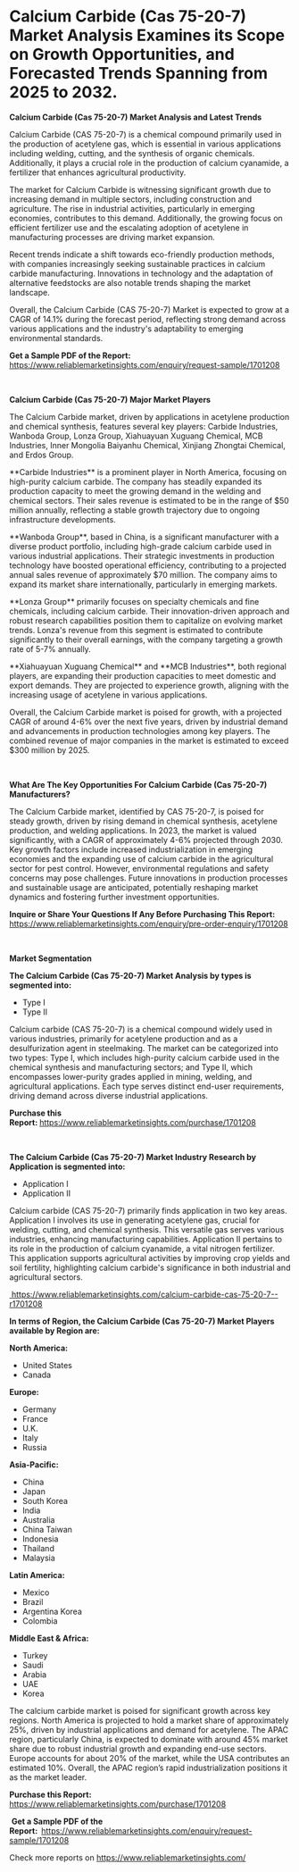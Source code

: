 <p><h1>Calcium Carbide (Cas 75-20-7) Market Analysis Examines its Scope on Growth Opportunities, and Forecasted Trends Spanning from 2025 to 2032.</h1></p><p><strong>Calcium Carbide (Cas 75-20-7) Market Analysis and Latest Trends</strong></p>
<p><p>Calcium Carbide (CAS 75-20-7) is a chemical compound primarily used in the production of acetylene gas, which is essential in various applications including welding, cutting, and the synthesis of organic chemicals. Additionally, it plays a crucial role in the production of calcium cyanamide, a fertilizer that enhances agricultural productivity.</p><p>The market for Calcium Carbide is witnessing significant growth due to increasing demand in multiple sectors, including construction and agriculture. The rise in industrial activities, particularly in emerging economies, contributes to this demand. Additionally, the growing focus on efficient fertilizer use and the escalating adoption of acetylene in manufacturing processes are driving market expansion.</p><p>Recent trends indicate a shift towards eco-friendly production methods, with companies increasingly seeking sustainable practices in calcium carbide manufacturing. Innovations in technology and the adaptation of alternative feedstocks are also notable trends shaping the market landscape.</p><p>Overall, the Calcium Carbide (CAS 75-20-7) Market is expected to grow at a CAGR of 14.1% during the forecast period, reflecting strong demand across various applications and the industry's adaptability to emerging environmental standards.</p></p>
<p><strong>Get a Sample PDF of the Report:&nbsp;</strong> <a href="https://www.reliablemarketinsights.com/enquiry/request-sample/1701208?utm_campaign=2868&utm_medium=2&utm_source=Github&utm_content=ia&utm_term=27032025&utm_id=calcium-carbide-cas-75-20-7">https://www.reliablemarketinsights.com/enquiry/request-sample/1701208</a></p>
<p>&nbsp;</p>
<p><strong>Calcium Carbide (Cas 75-20-7) Major Market Players</strong></p>
<p><p>The Calcium Carbide market, driven by applications in acetylene production and chemical synthesis, features several key players: Carbide Industries, Wanboda Group, Lonza Group, Xiahuayuan Xuguang Chemical, MCB Industries, Inner Mongolia Baiyanhu Chemical, Xinjiang Zhongtai Chemical, and Erdos Group.</p><p>**Carbide Industries** is a prominent player in North America, focusing on high-purity calcium carbide. The company has steadily expanded its production capacity to meet the growing demand in the welding and chemical sectors. Their sales revenue is estimated to be in the range of $50 million annually, reflecting a stable growth trajectory due to ongoing infrastructure developments.</p><p>**Wanboda Group**, based in China, is a significant manufacturer with a diverse product portfolio, including high-grade calcium carbide used in various industrial applications. Their strategic investments in production technology have boosted operational efficiency, contributing to a projected annual sales revenue of approximately $70 million. The company aims to expand its market share internationally, particularly in emerging markets.</p><p>**Lonza Group** primarily focuses on specialty chemicals and fine chemicals, including calcium carbide. Their innovation-driven approach and robust research capabilities position them to capitalize on evolving market trends. Lonza's revenue from this segment is estimated to contribute significantly to their overall earnings, with the company targeting a growth rate of 5-7% annually.</p><p>**Xiahuayuan Xuguang Chemical** and **MCB Industries**, both regional players, are expanding their production capacities to meet domestic and export demands. They are projected to experience growth, aligning with the increasing usage of acetylene in various applications.</p><p>Overall, the Calcium Carbide market is poised for growth, with a projected CAGR of around 4-6% over the next five years, driven by industrial demand and advancements in production technologies among key players. The combined revenue of major companies in the market is estimated to exceed $300 million by 2025.</p></p>
<p>&nbsp;</p>
<p><strong>What Are The Key Opportunities For Calcium Carbide (Cas 75-20-7) Manufacturers?</strong></p>
<p><p>The Calcium Carbide market, identified by CAS 75-20-7, is poised for steady growth, driven by rising demand in chemical synthesis, acetylene production, and welding applications. In 2023, the market is valued significantly, with a CAGR of approximately 4-6% projected through 2030. Key growth factors include increased industrialization in emerging economies and the expanding use of calcium carbide in the agricultural sector for pest control. However, environmental regulations and safety concerns may pose challenges. Future innovations in production processes and sustainable usage are anticipated, potentially reshaping market dynamics and fostering further investment opportunities.</p></p>
<p><strong>Inquire or Share Your Questions If Any Before Purchasing This Report:</strong> <a href="https://www.reliablemarketinsights.com/enquiry/pre-order-enquiry/1701208?utm_campaign=2868&utm_medium=2&utm_source=Github&utm_content=ia&utm_term=27032025&utm_id=calcium-carbide-cas-75-20-7">https://www.reliablemarketinsights.com/enquiry/pre-order-enquiry/1701208</a></p>
<p>&nbsp;</p>
<p><strong>Market Segmentation</strong></p>
<p><strong>The Calcium Carbide (Cas 75-20-7) Market Analysis by types is segmented into:</strong></p>
<p><ul><li>Type I</li><li>Type II</li></ul></p>
<p><p>Calcium carbide (CAS 75-20-7) is a chemical compound widely used in various industries, primarily for acetylene production and as a desulfurization agent in steelmaking. The market can be categorized into two types: Type I, which includes high-purity calcium carbide used in the chemical synthesis and manufacturing sectors; and Type II, which encompasses lower-purity grades applied in mining, welding, and agricultural applications. Each type serves distinct end-user requirements, driving demand across diverse industrial applications.</p></p>
<p><strong>Purchase this Report:&nbsp;</strong><a href="https://www.reliablemarketinsights.com/purchase/1701208?utm_campaign=2868&utm_medium=2&utm_source=Github&utm_content=ia&utm_term=27032025&utm_id=calcium-carbide-cas-75-20-7">https://www.reliablemarketinsights.com/purchase/1701208</a></p>
<p>&nbsp;</p>
<p><strong>The Calcium Carbide (Cas 75-20-7) Market Industry Research by Application is segmented into:</strong></p>
<p><ul><li>Application I</li><li>Application II</li></ul></p>
<p><p>Calcium carbide (CAS 75-20-7) primarily finds application in two key areas. Application I involves its use in generating acetylene gas, crucial for welding, cutting, and chemical synthesis. This versatile gas serves various industries, enhancing manufacturing capabilities. Application II pertains to its role in the production of calcium cyanamide, a vital nitrogen fertilizer. This application supports agricultural activities by improving crop yields and soil fertility, highlighting calcium carbide's significance in both industrial and agricultural sectors.</p></p>
<p><a href="https://www.reliablemarketinsights.com/calcium-carbide-cas-75-20-7--r1701208?utm_campaign=2868&utm_medium=2&utm_source=Github&utm_content=ia&utm_term=27032025&utm_id=calcium-carbide-cas-75-20-7">&nbsp;https://www.reliablemarketinsights.com/calcium-carbide-cas-75-20-7--r1701208</a></p>
<p><strong>In terms of Region, the Calcium Carbide (Cas 75-20-7) Market Players available by Region are:</strong></p>
<p>
    <p> <strong> North America: </strong>
        <ul>
            <li>United States</li>
            <li>Canada</li>
        </ul>
        </p> 
    <p> <strong> Europe: </strong>
        <ul>
            <li>Germany</li>
            <li>France</li>
            <li>U.K.</li>
            <li>Italy</li>
            <li>Russia</li>
        </ul>
        </p> 
    <p> <strong> Asia-Pacific: </strong>
        <ul>
            <li>China</li>
            <li>Japan</li>
            <li>South Korea</li>
            <li>India</li>
            <li>Australia</li>
            <li>China Taiwan</li>
            <li>Indonesia</li>
            <li>Thailand</li>
            <li>Malaysia</li>
        </ul>
        </p> 
    <p> <strong> Latin America: </strong>
        <ul>
            <li>Mexico</li>
            <li>Brazil</li>
            <li>Argentina Korea</li>
            <li>Colombia</li>
        </ul>
        </p> 
    <p> <strong> Middle East & Africa: </strong>
        <ul>
            <li>Turkey</li>
            <li>Saudi</li>
            <li>Arabia</li>
            <li>UAE</li>
            <li>Korea</li>
        </ul>
    </p>
    </p>
<p><p>The calcium carbide market is poised for significant growth across key regions. North America is projected to hold a market share of approximately 25%, driven by industrial applications and demand for acetylene. The APAC region, particularly China, is expected to dominate with around 45% market share due to robust industrial growth and expanding end-use sectors. Europe accounts for about 20% of the market, while the USA contributes an estimated 10%. Overall, the APAC region’s rapid industrialization positions it as the market leader.</p></p>
<p><strong>Purchase this Report: </strong><a href="https://www.reliablemarketinsights.com/purchase/1701208?utm_campaign=2868&utm_medium=2&utm_source=Github&utm_content=ia&utm_term=27032025&utm_id=calcium-carbide-cas-75-20-7">https://www.reliablemarketinsights.com/purchase/1701208</a></p>
<p>&nbsp;<strong>Get a Sample PDF of the Report:&nbsp;&nbsp;</strong><a href="https://www.reliablemarketinsights.com/enquiry/request-sample/1701208?utm_campaign=2868&utm_medium=2&utm_source=Github&utm_content=ia&utm_term=27032025&utm_id=calcium-carbide-cas-75-20-7">https://www.reliablemarketinsights.com/enquiry/request-sample/1701208</a></p>
<p><strong></strong></p>
<p>Check more reports on <a href="https://www.reliablemarketinsights.com/?utm_campaign=2868&utm_medium=2&utm_source=Github&utm_content=ia&utm_term=27032025&utm_id=calcium-carbide-cas-75-20-7">https://www.reliablemarketinsights.com/</a></p>